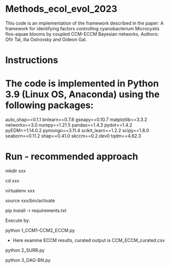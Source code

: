 # Methods_ecol_evol_2023
This code is an implementation of the framework described in the paper: A framework for identifying factors controlling cyanobacterium Microcystis flos-aquae blooms by coupled CCM-ECCM Bayesian networks. Authors: Ofir Tal, Ilia Ostrovsky and Gideon Gal.

# Instructions


# The code is implemented in Python 3.9 (Linux OS, Anaconda) using the following packages:
auto_shap==0.1.1
bnlearn==0.7.8
gseapy==0.10.7
matplotlib==3.3.2
networkx==3.0
numpy==1.21.5
pandas==1.4.3
pydot==1.4.2
pyEDM==1.14.0.2
pymongo==3.11.4
scikit_learn==1.2.2
scipy==1.8.0
seaborn==0.11.2
shap==0.41.0
skccm==0.2.dev0
tqdm==4.62.3






# Run - recommended approach

mkdir xxx

cd xxx

virtualenv xxx

source xxx/bin/activate

pip install -r requirements.txt

Execute by:

python 1_CCM1-CCM2_ECCM.py

 - Here examine ECCM results, curated output is CCM_ECCM_curated.csv
  
python 2_SURR.py

python 3_DAG-BN.py



